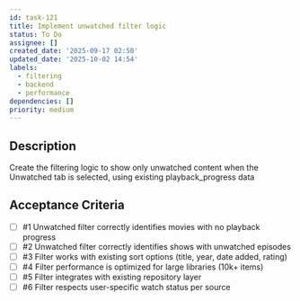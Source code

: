 ```yaml
---
id: task-121
title: Implement unwatched filter logic
status: To Do
assignee: []
created_date: '2025-09-17 02:50'
updated_date: '2025-10-02 14:54'
labels:
  - filtering
  - backend
  - performance
dependencies: []
priority: medium
---
```


## Description

Create the filtering logic to show only unwatched content when the Unwatched tab is selected, using existing playback_progress data

## Acceptance Criteria
<!-- AC:BEGIN -->
- [ ] #1 Unwatched filter correctly identifies movies with no playback progress
- [ ] #2 Unwatched filter correctly identifies shows with unwatched episodes
- [ ] #3 Filter works with existing sort options (title, year, date added, rating)
- [ ] #4 Filter performance is optimized for large libraries (10k+ items)
- [ ] #5 Filter integrates with existing repository layer
- [ ] #6 Filter respects user-specific watch status per source
<!-- AC:END -->
